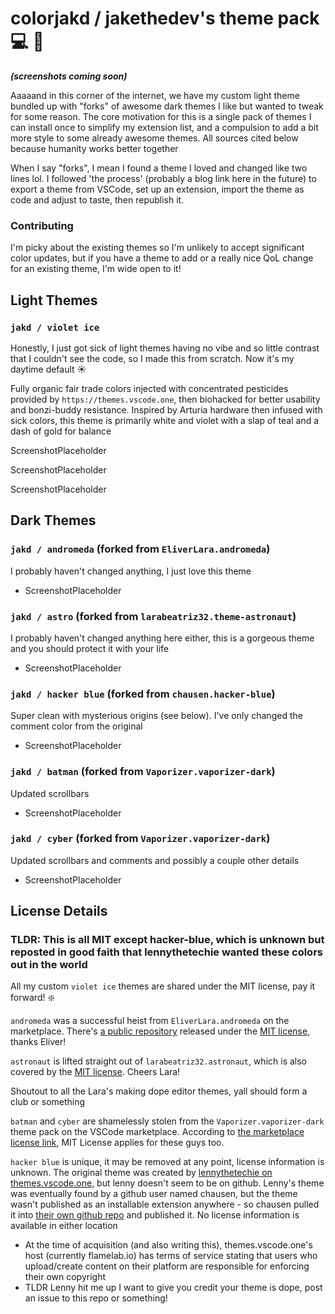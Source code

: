 # colorjakd / jakethedev's theme pack :computer: :rainbow:

***(screenshots coming soon)***

Aaaaand in this corner of the internet, we have my custom light theme bundled up with "forks" of awesome dark themes I like but wanted to tweak for some reason. The core motivation for this is a single pack of themes I can install once to simplify my extension list, and a compulsion to add a bit more style to some already awesome themes. All sources cited below because humanity works better together

When I say "forks", I mean I found a theme I loved and changed like two lines lol. I followed 'the process' (probably a blog link here in the future) to export a theme from VSCode, set up an extension, import the theme as code and adjust to taste, then republish it.

### Contributing
I'm picky about the existing themes so I'm unlikely to accept significant color updates, but if you have a theme to add or a really nice QoL change for an existing theme, I'm wide open to it!

## Light Themes

### `jakd / violet ice`

Honestly, I just got sick of light themes having no vibe and so little contrast that I couldn't see the code, so I made this from scratch. Now it's my daytime default :sunny:

Fully organic fair trade colors injected with concentrated pesticides provided by `https://themes.vscode.one`, then biohacked for better usability and bonzi-buddy resistance. Inspired by Arturia hardware then infused with sick colors, this theme is primarily white and violet with a slap of teal and a dash of gold for balance

ScreenshotPlaceholder

ScreenshotPlaceholder

ScreenshotPlaceholder

## Dark Themes

### `jakd / andromeda` (forked from `EliverLara.andromeda`)

I probably haven't changed anything, I just love this theme

- ScreenshotPlaceholder

### `jakd / astro` (forked from `larabeatriz32.theme-astronaut`)

I probably haven't changed anything here either, this is a gorgeous theme and you should protect it with your life

- ScreenshotPlaceholder

### `jakd / hacker blue` (forked from `chausen.hacker-blue`)

Super clean with mysterious origins (see below). I've only changed the comment color from the original

- ScreenshotPlaceholder

### `jakd / batman` (forked from `Vaporizer.vaporizer-dark`)

Updated scrollbars

- ScreenshotPlaceholder

### `jakd / cyber` (forked from `Vaporizer.vaporizer-dark`)

Updated scrollbars and comments and possibly a couple other details

- ScreenshotPlaceholder

## License Details

### TLDR: This is all MIT except hacker-blue, which is unknown but reposted in good faith that lennythetechie wanted these colors out in the world

All my custom `violet ice` themes are shared under the MIT license, pay it forward! :sparkle:

`andromeda` was a successful heist from `EliverLara.andromeda` on the marketplace. There's [a public repository](https://github.com/EliverLara/Andromeda) released under the [MIT license](https://github.com/EliverLara/Andromeda/blob/master/LICENSE.md), thanks Eliver!

`astronaut` is lifted straight out of `larabeatriz32.astronaut`, which is also covered by the [MIT license](https://github.com/EliverLara/Andromeda/blob/master/LICENSE.md). Cheers Lara!

Shoutout to all the Lara's making dope editor themes, yall should form a club or something

`batman` and `cyber` are shamelessly stolen from the `Vaporizer.vaporizer-dark` theme pack on the VSCode marketplace. According to [the marketplace license link](https://marketplace.visualstudio.com/items/Vaporizer.vaporizer-dark/license), MIT License applies for these guys too. 

`hacker blue` is unique, it may be removed at any point, license information is unknown. The original theme was created by [lennythetechie on themes.vscode.one](https://themes.vscode.one/theme/lennythetechie/o8CSDFWb), but lenny doesn't seem to be on github. Lenny's theme was eventually found by a github user named chausen, but the theme wasn't published as an installable extension anywhere - so chausen pulled it into [their own github repo](https://github.com/chausen/hacker-blue) and published it. No license information is available in either location
- At the time of acquisition (and also writing this), themes.vscode.one's host (currently flamelab.io) has terms of service stating that users who upload/create content on their platform are responsible for enforcing their own copyright
- TLDR Lenny hit me up I want to give you credit your theme is dope, post an issue to this repo or something!
